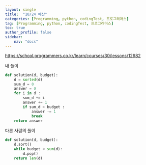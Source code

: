```yaml
---
layout: single
title:  "10/24 예산"
categories: [Programming, python, codingTest, 프로그래머스]
tag: [Programming, python, codingTest, 프로그래머스]
toc: true
author_profile: false
sidebar:
    nav: "docs"
---
```


https://school.programmers.co.kr/learn/courses/30/lessons/12982



내 풀이

```python
def solution(d, budget):
    d = sorted(d)
    sum_d = 0
    answer = 0
    for i in d :
        sum_d += i
        answer += 1
        if sum_d > budget :
            answer -= 1
            break
    return answer
```



다른 사람의 풀이

```python
def solution(d, budget):
    d.sort()
    while budget < sum(d):
        d.pop()
    return len(d)
```


